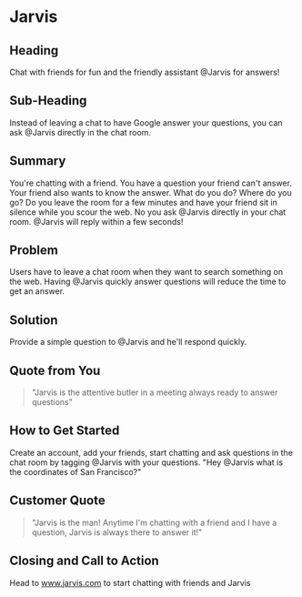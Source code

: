 # Jarvis

<!--
> This material was originally posted [here](http://www.quora.com/What-is-Amazons-approach-to-product-development-and-product-management). It is reproduced here for posterities sake.

There is an approach called "working backwards" that is widely used at Amazon. They work backwards from the customer, rather than starting with an idea for a product and trying to bolt customers onto it. While working backwards can be applied to any specific product decision, using this approach is especially important when developing new products or features.

For new initiatives a product manager typically starts by writing an internal press release announcing the finished product. The target audience for the press release is the new/updated product's customers, which can be retail customers or internal users of a tool or technology. Internal press releases are centered around the customer problem, how current solutions (internal or external) fail, and how the new product will blow away existing solutions.

If the benefits listed don't sound very interesting or exciting to customers, then perhaps they're not (and shouldn't be built). Instead, the product manager should keep iterating on the press release until they've come up with benefits that actually sound like benefits. Iterating on a press release is a lot less expensive than iterating on the product itself (and quicker!).

If the press release is more than a page and a half, it is probably too long. Keep it simple. 3-4 sentences for most paragraphs. Cut out the fat. Don't make it into a spec. You can accompany the press release with a FAQ that answers all of the other business or execution questions so the press release can stay focused on what the customer gets. My rule of thumb is that if the press release is hard to write, then the product is probably going to suck. Keep working at it until the outline for each paragraph flows.

Oh, and I also like to write press-releases in what I call "Oprah-speak" for mainstream consumer products. Imagine you're sitting on Oprah's couch and have just explained the product to her, and then you listen as she explains it to her audience. That's "Oprah-speak", not "Geek-speak".

Once the project moves into development, the press release can be used as a touchstone; a guiding light. The product team can ask themselves, "Are we building what is in the press release?" If they find they're spending time building things that aren't in the press release (overbuilding), they need to ask themselves why. This keeps product development focused on achieving the customer benefits and not building extraneous stuff that takes longer to build, takes resources to maintain, and doesn't provide real customer benefit (at least not enough to warrant inclusion in the press release).
 -->

## Heading

Chat with friends for fun and the friendly assistant @Jarvis for answers!

## Sub-Heading ##

Instead of leaving a chat to have Google answer your questions, you can ask @Jarvis directly in the chat room.

## Summary ##
You're chatting with a friend. You have a question your friend can't answer. Your friend also wants to know the answer. What do you do? Where do you go? Do you leave the room for a few minutes and have your friend sit in silence while you scour the web. No you ask @Jarvis directly in your chat room. @Jarvis will reply within a few seconds!

## Problem ##

Users have to leave a chat room when they want to search something on the web. Having @Jarvis quickly answer questions will reduce the time to get an answer.

## Solution ##

Provide a simple question to @Jarvis and he'll respond quickly.

## Quote from You ##

> "Jarvis is the attentive butler in a meeting always ready to answer questions"

## How to Get Started ##

Create an account, add your friends, start chatting and ask questions in the chat room by tagging @Jarvis with your questions. "Hey @Jarvis what is the coordinates of San Francisco?"

## Customer Quote ##
> "Jarvis is the man! Anytime I'm chatting with a friend and I have a question, Jarvis is always there to answer it!"

## Closing and Call to Action ##

Head to www.jarvis.com to start chatting with friends and Jarvis
